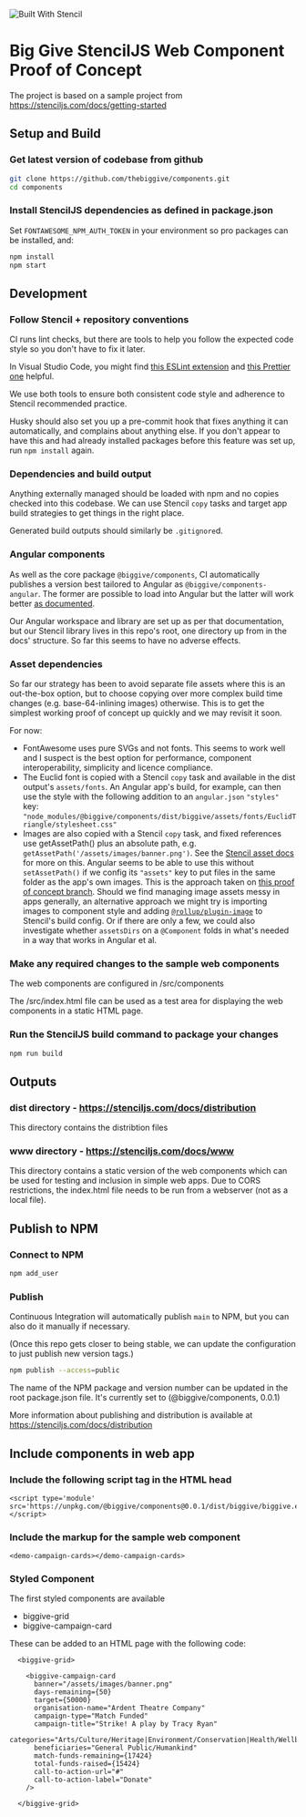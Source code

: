![Built With Stencil](https://img.shields.io/badge/-Built%20With%20Stencil-16161d.svg?logo=data%3Aimage%2Fsvg%2Bxml%3Bbase64%2CPD94bWwgdmVyc2lvbj0iMS4wIiBlbmNvZGluZz0idXRmLTgiPz4KPCEtLSBHZW5lcmF0b3I6IEFkb2JlIElsbHVzdHJhdG9yIDE5LjIuMSwgU1ZHIEV4cG9ydCBQbHVnLUluIC4gU1ZHIFZlcnNpb246IDYuMDAgQnVpbGQgMCkgIC0tPgo8c3ZnIHZlcnNpb249IjEuMSIgaWQ9IkxheWVyXzEiIHhtbG5zPSJodHRwOi8vd3d3LnczLm9yZy8yMDAwL3N2ZyIgeG1sbnM6eGxpbms9Imh0dHA6Ly93d3cudzMub3JnLzE5OTkveGxpbmsiIHg9IjBweCIgeT0iMHB4IgoJIHZpZXdCb3g9IjAgMCA1MTIgNTEyIiBzdHlsZT0iZW5hYmxlLWJhY2tncm91bmQ6bmV3IDAgMCA1MTIgNTEyOyIgeG1sOnNwYWNlPSJwcmVzZXJ2ZSI%2BCjxzdHlsZSB0eXBlPSJ0ZXh0L2NzcyI%2BCgkuc3Qwe2ZpbGw6I0ZGRkZGRjt9Cjwvc3R5bGU%2BCjxwYXRoIGNsYXNzPSJzdDAiIGQ9Ik00MjQuNywzNzMuOWMwLDM3LjYtNTUuMSw2OC42LTkyLjcsNjguNkgxODAuNGMtMzcuOSwwLTkyLjctMzAuNy05Mi43LTY4LjZ2LTMuNmgzMzYuOVYzNzMuOXoiLz4KPHBhdGggY2xhc3M9InN0MCIgZD0iTTQyNC43LDI5Mi4xSDE4MC40Yy0zNy42LDAtOTIuNy0zMS05Mi43LTY4LjZ2LTMuNkgzMzJjMzcuNiwwLDkyLjcsMzEsOTIuNyw2OC42VjI5Mi4xeiIvPgo8cGF0aCBjbGFzcz0ic3QwIiBkPSJNNDI0LjcsMTQxLjdIODcuN3YtMy42YzAtMzcuNiw1NC44LTY4LjYsOTIuNy02OC42SDMzMmMzNy45LDAsOTIuNywzMC43LDkyLjcsNjguNlYxNDEuN3oiLz4KPC9zdmc%2BCg%3D%3D&colorA=16161d&style=flat-square)

# Big Give StencilJS Web Component Proof of Concept

The project is based on a sample project from https://stenciljs.com/docs/getting-started

## Setup and Build


### Get latest version of codebase from github
```bash
git clone https://github.com/thebiggive/components.git
cd components
```

### Install StencilJS dependencies as defined in package.json

Set `FONTAWESOME_NPM_AUTH_TOKEN` in your environment so pro packages can be installed, and:

```bash
npm install
npm start
```

## Development

### Follow Stencil + repository conventions

CI runs lint checks, but there are tools to help you follow the expected code style so you don't have
to fix it later.

In Visual Studio Code, you might find [this ESLint extension](https://marketplace.visualstudio.com/items?itemName=dbaeumer.vscode-eslint)
and [this Prettier one](https://marketplace.visualstudio.com/items?itemName=esbenp.prettier-vscode)
helpful.

We use both tools to ensure both consistent code style and adherence to Stencil recommended practice.

Husky should also set you up a pre-commit hook that fixes anything it can automatically, and complains
about anything else. If you don't appear to have this and had already installed packages before this
feature was set up, run `npm install` again.

### Dependencies and build output

Anything externally managed should be loaded with npm and no copies checked into this codebase. We can use Stencil `copy` tasks and target app build strategies to get things in the right place.

Generated build outputs should similarly be `.gitignore`d.

### Angular components

As well as the core package `@biggive/components`, CI automatically publishes a version best tailored to
Angular as `@biggive/components-angular`. The former are possible to load into Angular but the latter will
work better [as documented](https://stenciljs.com/docs/angular).

Our Angular workspace and library are set up as per that documentation, but our Stencil library lives in this
repo's root, one directory up from in the docs' structure. So far this seems to have no adverse effects.

### Asset dependencies

So far our strategy has been to avoid separate file assets where this is an out-the-box option, but
to choose copying over more complex build time changes (e.g. base-64-inlining images) otherwise.
This is to get the simplest working proof of concept up quickly and we may revisit it soon.

For now:

* FontAwesome uses pure SVGs and not fonts. This seems to work well and I suspect is the best option
  for performance, component interoperability, simplicity and licence compliance.
* The Euclid font is copied with a Stencil `copy` task and available in the dist output's
  `assets/fonts`. An Angular app's build, for example, can then use the style with the following
  addition to an `angular.json` `"styles"` key:
  `"node_modules/@biggive/components/dist/biggive/assets/fonts/EuclidTriangle/stylesheet.css"`
* Images are also copied with a Stencil `copy` task, and fixed references use getAssetPath() plus
  an absolute path, e.g. `getAssetPath('/assets/images/banner.png')`. See the
  [Stencil asset docs](https://stenciljs.com/docs/assets) for more on this. Angular seems to be
  able to use this without `setAssetPath()` if we config its `"assets"` key to put files in the same
  folder as the app's own images. This is the approach taken on [this proof of concept branch](https://github.com/thebiggive/donate-frontend/tree/COM-5-proof-of-concept).
  Should we find managing image assets messy in apps generally, an alternative approach we might
  try is importing images to component style and adding [`@rollup/plugin-image`](https://github.com/rollup/plugins/tree/master/packages/image/#readme)
  to Stencil's build config. Or if there are only a few, we could also investigate
  whether `assetsDirs` on a `@Component` folds in what's needed in a way that works
  in Angular et al.

### Make any required changes to the sample web components

The web components are configured in /src/components

The /src/index.html file can be used as a test area for displaying the web components in a static HTML page.

### Run the StencilJS build command to package your changes
```bash
npm run build
```


## Outputs

### dist directory - https://stenciljs.com/docs/distribution
This directory contains the distribtion files


### www directory - https://stenciljs.com/docs/www
This directory contains a static version of the web components which can be used for testing and inclusion in simple web apps. Due to CORS restrictions, the index.html file needs to be run from a webserver (not as a local file).




## Publish to NPM

### Connect to NPM
```bash
npm add_user
```

### Publish

Continuous Integration will automatically publish `main` to NPM, but you can also do it manually if necessary.

(Once this repo gets closer to being stable, we can update the configuration to just publish new version tags.)

```bash
npm publish --access=public
```
The name of the NPM package and version number can be updated in the root package.json file. It's currently set to (@biggive/components, 0.0.1)

More information about publishing and distribution is available at https://stenciljs.com/docs/distribution

## Include components in web app

### Include the following script tag in the HTML head
```
<script type='module' src='https://unpkg.com/@biggive/components@0.0.1/dist/biggive/biggive.esm.js'></script>
```

### Include the markup for the sample web component
```
<demo-campaign-cards></demo-campaign-cards>
```



### Styled Component
The first styled components are available
- biggive-grid
- biggive-campaign-card

These can be added to an HTML page with the following code:
```
  <biggive-grid>

    <biggive-campaign-card
      banner="/assets/images/banner.png"
      days-remaining={50}
      target={50000}
      organisation-name="Ardent Theatre Company"
      campaign-type="Match Funded"
      campaign-title="Strike! A play by Tracy Ryan"
      categories="Arts/Culture/Heritage|Environment/Conservation|Health/Wellbeing"
      beneficiaries="General Public/Humankind"
      match-funds-remaining={17424}
      total-funds-raised={15424}
      call-to-action-url="#"
      call-to-action-label="Donate"
    />

  </biggive-grid>
```

